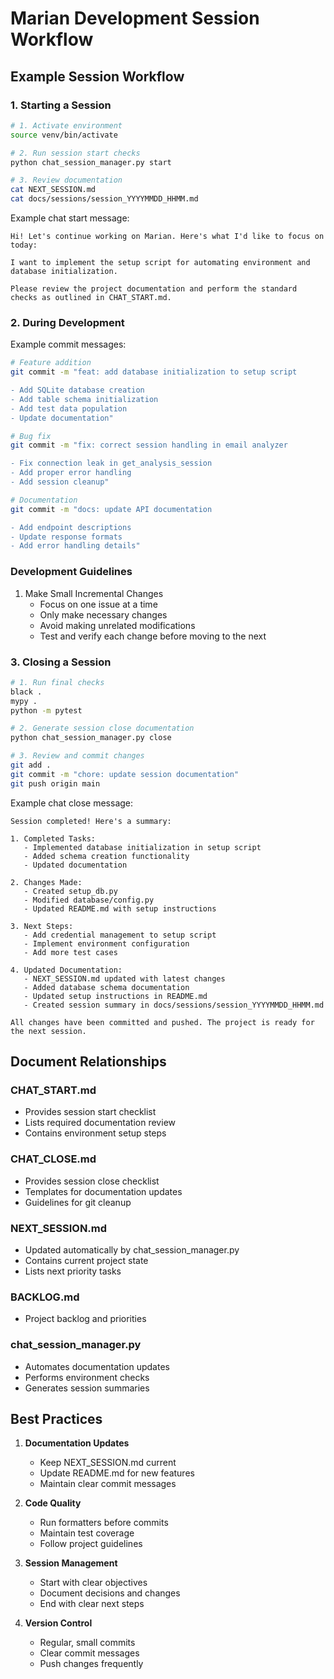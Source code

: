 # Marian Development Session Workflow

## Example Session Workflow

### 1. Starting a Session

```bash
# 1. Activate environment
source venv/bin/activate

# 2. Run session start checks
python chat_session_manager.py start

# 3. Review documentation
cat NEXT_SESSION.md
cat docs/sessions/session_YYYYMMDD_HHMM.md
```

Example chat start message:
```
Hi! Let's continue working on Marian. Here's what I'd like to focus on today:

I want to implement the setup script for automating environment and database initialization.

Please review the project documentation and perform the standard checks as outlined in CHAT_START.md.
```

### 2. During Development

Example commit messages:
```bash
# Feature addition
git commit -m "feat: add database initialization to setup script

- Add SQLite database creation
- Add table schema initialization
- Add test data population
- Update documentation"

# Bug fix
git commit -m "fix: correct session handling in email analyzer

- Fix connection leak in get_analysis_session
- Add proper error handling
- Add session cleanup"

# Documentation
git commit -m "docs: update API documentation

- Add endpoint descriptions
- Update response formats
- Add error handling details"
```

### Development Guidelines

1. Make Small Incremental Changes
   - Focus on one issue at a time
   - Only make necessary changes
   - Avoid making unrelated modifications
   - Test and verify each change before moving to the next

### 3. Closing a Session

```bash
# 1. Run final checks
black .
mypy .
python -m pytest

# 2. Generate session close documentation
python chat_session_manager.py close

# 3. Review and commit changes
git add .
git commit -m "chore: update session documentation"
git push origin main
```

Example chat close message:
```
Session completed! Here's a summary:

1. Completed Tasks:
   - Implemented database initialization in setup script
   - Added schema creation functionality
   - Updated documentation

2. Changes Made:
   - Created setup_db.py
   - Modified database/config.py
   - Updated README.md with setup instructions

3. Next Steps:
   - Add credential management to setup script
   - Implement environment configuration
   - Add more test cases

4. Updated Documentation:
   - NEXT_SESSION.md updated with latest changes
   - Added database schema documentation
   - Updated setup instructions in README.md
   - Created session summary in docs/sessions/session_YYYYMMDD_HHMM.md

All changes have been committed and pushed. The project is ready for the next session.
```

## Document Relationships

### CHAT_START.md
- Provides session start checklist
- Lists required documentation review
- Contains environment setup steps

### CHAT_CLOSE.md
- Provides session close checklist
- Templates for documentation updates
- Guidelines for git cleanup

### NEXT_SESSION.md
- Updated automatically by chat_session_manager.py
- Contains current project state
- Lists next priority tasks

### BACKLOG.md
- Project backlog and priorities

### chat_session_manager.py
- Automates documentation updates
- Performs environment checks
- Generates session summaries

## Best Practices

1. **Documentation Updates**
   - Keep NEXT_SESSION.md current
   - Update README.md for new features
   - Maintain clear commit messages

2. **Code Quality**
   - Run formatters before commits
   - Maintain test coverage
   - Follow project guidelines

3. **Session Management**
   - Start with clear objectives
   - Document decisions and changes
   - End with clear next steps

4. **Version Control**
   - Regular, small commits
   - Clear commit messages
   - Push changes frequently
